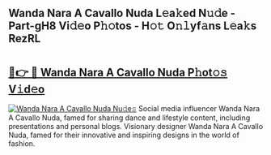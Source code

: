 ## Wanda Nara A Cavallo Nuda L𝚎a𝚔ed N𝚞𝚍e - Part-gH8 Vi𝚍𝚎o P𝚑𝚘tos - H𝚘𝚝 O𝚗𝚕yf𝚊ns L𝚎a𝚔s RezRL

# <h2><a href="http://kf19q23.oniu.top/?m=Wanda+Nara+A+Cavallo+Nuda">🔗👉 🔴 Wanda Nara A Cavallo Nuda P𝚑ot𝚘𝚜 V𝚒d𝚎o</a></h2>

[![Wanda Nara A Cavallo Nuda Nu𝚍e𝚜](https://i.imgur.com/0qMVB7G.gif)](http://kf19q23.oniu.top/?m=Wanda+Nara+A+Cavallo+Nuda)
Social media influencer Wanda Nara A Cavallo Nuda, famed for sharing dance and lifestyle content, including presentations and personal blogs. Visionary designer Wanda Nara A Cavallo Nuda, famed for their innovative and inspiring designs in the world of fashion.  
